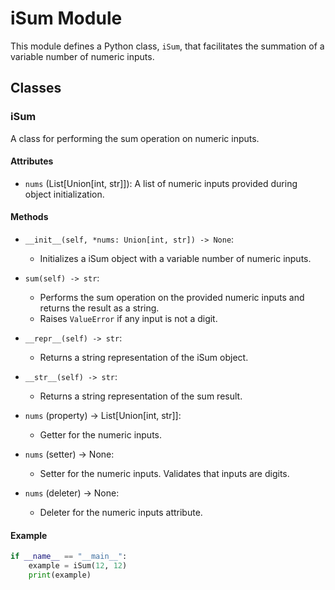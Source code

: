 # iSum Module

This module defines a Python class, `iSum`, that facilitates the summation of a variable number of numeric inputs.

## Classes

### iSum

A class for performing the sum operation on numeric inputs.

#### Attributes

- `nums` (List[Union[int, str]]): A list of numeric inputs provided during object initialization.

#### Methods

- `__init__(self, *nums: Union[int, str]) -> None`:

  - Initializes a iSum object with a variable number of numeric inputs.

- `sum(self) -> str`:

  - Performs the sum operation on the provided numeric inputs and returns the result as a string.
  - Raises `ValueError` if any input is not a digit.

- `__repr__(self) -> str`:

  - Returns a string representation of the iSum object.

- `__str__(self) -> str`:

  - Returns a string representation of the sum result.

- `nums` (property) -> List[Union[int, str]]:

  - Getter for the numeric inputs.

- `nums` (setter) -> None:

  - Setter for the numeric inputs. Validates that inputs are digits.

- `nums` (deleter) -> None:
  - Deleter for the numeric inputs attribute.

#### Example

```python
if __name__ == "__main__":
    example = iSum(12, 12)
    print(example)

```
